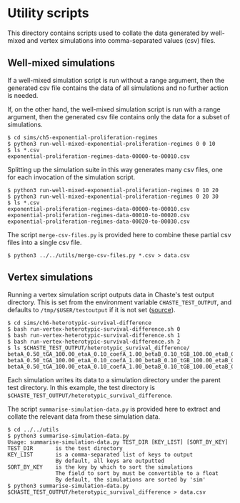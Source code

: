# Utility scripts

This directory contains scripts used to collate the data generated by
well-mixed and vertex simulations into comma-separated values (csv) files.

## Well-mixed simulations

If a well-mixed simulation script is run without a range argument, then the
generated csv file contains the data of all simulations and no further action
is needed.

If, on the other hand, the well-mixed simulation script is run with a range
argument, then the generated csv file contains only the data for a subset of
simulations.

```
$ cd sims/ch5-exponential-proliferation-regimes
$ python3 run-well-mixed-exponential-proliferation-regimes 0 0 10
$ ls *.csv
exponential-proliferation-regimes-data-00000-to-00010.csv
```

Splitting up the simulation suite in this way generates many csv files, one for
each invocation of the simulation script.

```
$ python3 run-well-mixed-exponential-proliferation-regimes 0 10 20
$ python3 run-well-mixed-exponential-proliferation-regimes 0 20 30
$ ls *.csv
exponential-proliferation-regimes-data-00000-to-00010.csv
exponential-proliferation-regimes-data-00010-to-00020.csv
exponential-proliferation-regimes-data-00020-to-00030.csv
```

The script `merge-csv-files.py` is provided here to combine these partial csv
files into a single csv file.

```
$ python3 ../../utils/merge-csv-files.py *.csv > data.csv
```

## Vertex simulations

Running a vertex simulation script outputs data in Chaste's test output
directory.  This is set from the environment variable `CHASTE_TEST_OUTPUT`, and
defaults to `/tmp/$USER/testoutput` if it is not set
([source](https://chaste.cs.ox.ac.uk/public-docs/classOutputFileHandler.html#a0f5e0618de55107606ee23a5d60c0b41)).

```
$ cd sims/ch6-heterotypic-survival-difference
$ bash run-vertex-heterotypic-survival-difference.sh 0
$ bash run-vertex-heterotypic-survival-difference.sh 1
$ bash run-vertex-heterotypic-survival-difference.sh 2
$ ls $CHASTE_TEST_OUTPUT/heterotypic_survival_difference/
betaA_0.50_tGA_100.00_etaA_0.10_coefA_1.00_betaB_0.10_tGB_100.00_etaB_0.02_coefB_1.00_Nx_10_Ny_10_pattern_segregated_sim_0
betaA_0.50_tGA_100.00_etaA_0.10_coefA_1.00_betaB_0.10_tGB_100.00_etaB_0.02_coefB_1.00_Nx_10_Ny_10_pattern_segregated_sim_1
betaA_0.50_tGA_100.00_etaA_0.10_coefA_1.00_betaB_0.10_tGB_100.00_etaB_0.02_coefB_1.00_Nx_10_Ny_10_pattern_segregated_sim_2
```

Each simulation writes its data to a simulation directory under the parent test
directory.  In this example, the test directory is
`$CHASTE_TEST_OUTPUT/heterotypic_survival_difference`.

The script `summarise-simulation-data.py` is provided here to extract and
collate the relevant data from these simulation data.

```
$ cd ../../utils
$ python3 summarise-simulation-data.py
Usage: summarise-simulation-data.py TEST_DIR [KEY_LIST] [SORT_BY_KEY]
TEST_DIR       is the test directory
KEY_LIST       is a comma-separated list of keys to output
               By default, all keys are outputted
SORT_BY_KEY    is the key by which to sort the simulations
               The field to sort by must be convertible to a float
               By default, the simulations are sorted by 'sim'
$ python3 summarise-simulation-data.py $CHASTE_TEST_OUTPUT/heterotypic_survival_difference > data.csv
```
